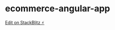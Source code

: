 # ecommerce-angular-app

[Edit on StackBlitz ⚡️](https://stackblitz.com/edit/ecommerce-angular-app)
